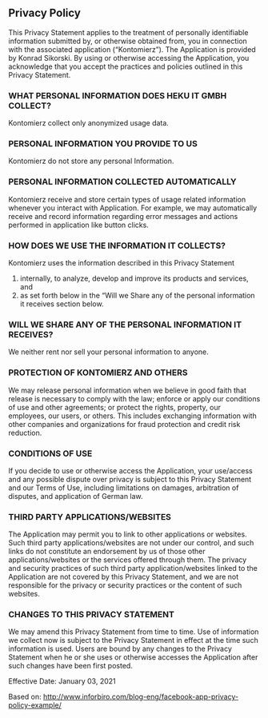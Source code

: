 ## Privacy Policy

This Privacy Statement applies to the treatment of personally identifiable information submitted by, or otherwise obtained from, you in connection with the associated application (“Kontomierz”). The Application is provided by Konrad Sikorski. By using or otherwise accessing the Application, you acknowledge that you accept the practices and policies outlined in this Privacy Statement. 

### WHAT PERSONAL INFORMATION DOES HEKU IT GMBH COLLECT?
Kontomierz collect only anonymized usage data. 

### PERSONAL INFORMATION YOU PROVIDE TO US
Kontomierz do not store any personal Information. 

### PERSONAL INFORMATION COLLECTED AUTOMATICALLY
Kontomierz receive and store certain types of usage related information whenever you interact with Application. For example, we may automatically receive and record information regarding error messages and actions performed in application like button clicks.

### HOW DOES WE USE THE INFORMATION IT COLLECTS? 
Kontomierz uses the information described in this Privacy Statement 
1. internally, to analyze, develop and improve its products and services, and 
2. as set forth below in the “Will we Share any of the personal information it receives section below. 

### WILL WE SHARE ANY OF THE PERSONAL INFORMATION IT RECEIVES? 
We neither rent nor sell your personal information to anyone. 

### PROTECTION OF KONTOMIERZ AND OTHERS
We may release personal information when we believe in good faith that release is necessary to comply with the law; enforce or apply our conditions of use and other agreements; or protect the rights, property, our employees, our users, or others. This includes exchanging information with other companies and organizations for fraud protection and credit risk reduction. 

### CONDITIONS OF USE
If you decide to use or otherwise access the Application, your use/access and any possible dispute over privacy is subject to this Privacy Statement and our Terms of Use, including limitations on damages, arbitration of disputes, and application of German law. 

### THIRD PARTY APPLICATIONS/WEBSITES
The Application may permit you to link to other applications or websites. Such third party applications/websites are not under our control, and such links do not constitute an endorsement by us of those other applications/websites or the services offered through them. The privacy and security practices of such third party application/websites linked to the Application are not covered by this Privacy Statement, and we are not responsible for the privacy or security practices or the content of such websites. 

### CHANGES TO THIS PRIVACY STATEMENT
We may amend this Privacy Statement from time to time. Use of information we collect now is subject to the Privacy Statement in effect at the time such information is used. Users are bound by any changes to the Privacy Statement when he or she uses or otherwise accesses the Application after such changes have been first posted. 

Effective Date: January 03, 2021

Based on: http://www.inforbiro.com/blog-eng/facebook-app-privacy-policy-example/ 
